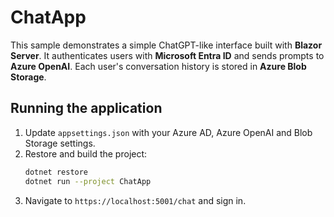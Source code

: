 # ChatApp

This sample demonstrates a simple ChatGPT-like interface built with **Blazor Server**.
It authenticates users with **Microsoft Entra ID** and sends prompts to **Azure OpenAI**.
Each user's conversation history is stored in **Azure Blob Storage**.

## Running the application

1. Update `appsettings.json` with your Azure AD, Azure OpenAI and Blob Storage settings.
2. Restore and build the project:
   ```bash
   dotnet restore
   dotnet run --project ChatApp
   ```
3. Navigate to `https://localhost:5001/chat` and sign in.
